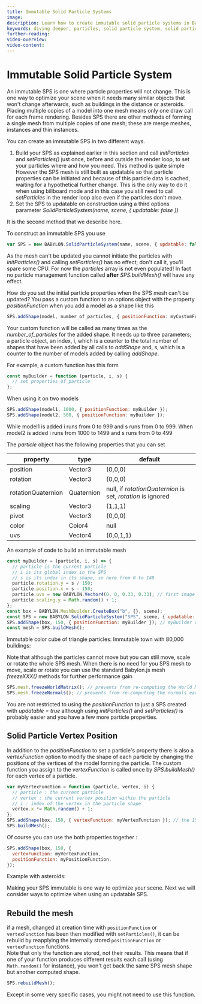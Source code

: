 ```yaml
---
title: Immutable Solid Particle Systems
image:
description: Learn how to create immutable solid particle systems in Babylon.js.
keywords: diving deeper, particles, solid particle system, solid particles, immutable
further-reading:
video-overview:
video-content:
---
```


# Immutable Solid Particle System

An immutable SPS is one where particle properties will not change. This is one way to optimize your scene when it needs many similar objects that won't change afterwards, such as buildings in the distance or asteroids. Placing multiple copies of a model into one mesh means only one draw call for each frame rendering. Besides SPS there are other methods of forming a single mesh from multiple copies of one mesh; these are merge meshes, instances and thin instances.

You can create an immutable SPS in two different ways.

1. Build your SPS as explained earlier in this section and call _initParticles_ and _setParticles()_ just once, before and outside the render loop, to set your particles where and how you need. This method is quite simple However the SPS mesh is still built as updatable so that particle properties can be initiated and because of this particle data is cached, waiting for a hypothetical further change. This is the only way to do it when using billboard mode and in this case you still need to call _setParticles_ in the render loop also even if the particles don't move.
2. Set the SPS to updatable on construction using a third options parameter _SolidParticleSystem(name, scene, \{ updatable: false \})_

It is the second method that we describe here.

To construct an immutable SPS you use

```javascript
var SPS = new BABYLON.SolidParticleSystem(name, scene, { updatable: false });
```

As the mesh can't be updated you cannot initiate the particles with _initParticles()_ and calling _setParticles()_ has no effect; don't call it, you'll spare some CPU. For now the _particles_ array is not even populated! In fact no particle management function called **after** _SPS.buildMesh()_ will have any effect.

How do you set the initial particle properties when the SPS mesh can't be updated? You pass a custom function to an options object with the property _positionFunction_ when you add a model as a shape like this

```javascript
SPS.addShape(model, number_of_particles, { positionFunction: myCustomFunction });
```

Your custom function will be called as many times as the _number_of_particles_ for the added shape. It needs up to three parameters; a particle object, an index, i, which is a counter to the total number of shapes that have been added by all calls to _addShape_ and, s, which is a counter to the number of models added by calling _addShape_.

For example, a custom function has this form

```javascript
const myBuilder = function (particle, i, s) {
  // set properties of particle
};
```

When using it on two models

```javascript
SPS.addShape(model1, 1000, { positionFunction: myBuilder });
SPS.addShape(model2, 500, { positionFunction: myBuilder });
```

While model1 is added i runs from 0 to 999 and s runs from 0 to 999.
When model2 is added i runs from 1000 to 1499 and s runs from 0 to 499

The _particle_ object has the following properties that you can set

| property           | type       | default                                                     |
| ------------------ | ---------- | ----------------------------------------------------------- |
| position           | Vector3    | (0,0,0)                                                     |
| rotation           | Vector3    | (0,0,0)                                                     |
| rotationQuaternion | Quaternion | null, if _rotationQuaternion_ is set, _rotation_ is ignored |
| scaling            | Vector3    | (1,1,1)                                                     |
| pivot              | Vector3    | (0,0,0)                                                     |
| color              | Color4     | null                                                        |
| uvs                | Vector4    | (0,0,1,1)                                                   |

An example of code to build an immutable mesh

```javascript
const myBuilder = (particle, i, s) => {
  // particle is the current particle
  // i is its global index in the SPS
  // s is its index in its shape, so here from 0 to 149
  particle.rotation.y = s / 150;
  particle.position.x = s - 150;
  particle.uvs = new BABYLON.Vector4(0, 0, 0.33, 0.33); // first image from an atlas
  particle.scaling.y = Math.random() + 1;
};
const box = BABYLON.MeshBuilder.CreateBox("b", {}, scene);
const SPS = new BABYLON.SolidParticleSystem("SPS", scene, { updatable: false });
SPS.addShape(box, 150, { positionFunction: myBuilder }); // myBuilder will be called for each of the 150 boxes
const mesh = SPS.buildMesh();
```

Immutable color cube of triangle particles: <Playground id="#2FPT1A#5" title="Immutable Color Cube of Triangle Particles" description="Simple example of immutable color cube of triangle particles."/>
Immutable town with 80,000 buildings: <Playground id="#2FPT1A#36" title="Immutable Town With 80,000 Buildings" description="Simple example of an immutable town with 80,000 buildings"/>

Note that although the particles cannot move but you can still move, scale or rotate the whole SPS mesh. When there is no need for you SPS mesh to move, scale or rotate you can use the standard Babylon.js mesh _freezeXXX()_ methods for further performance gain

```javascript
SPS.mesh.freezeWorldMatrix(); // prevents from re-computing the World Matrix each frame
SPS.mesh.freezeNormals(); // prevents from re-computing the normals each frame
```

You are not restricted to using the _positionFunction_ to just a SPS created with _updatable = true_ although using _initParticles()_ and _setParticles()_ is probably easier and you have a few more particle properties.

## Solid Particle Vertex Position

In addition to the _positionFunction_ to set a particle's property there is also a _vertexFunction_ option to modify the shape of each particle by changing the positions of the vertices of the model forming the particle. The custom function you assign to the _vertexFunction_ is called once by _SPS.buildMesh()_ for each vertex of a particle.

```javascript
var myVertexFunction = function (particle, vertex, i) {
  // particle : the current particle
  // vertex : the current vertex position within the particle
  // i : index of the vertex in the particle shape
  vertex.x *= Math.random() + 1;
};
SPS.addShape(box, 150, { vertexFunction: myVertexFunction }); // the 150 boxes will have their vertices moved randomly
SPS.buildMesh();
```

Of course you can use the both properties together :

```javascript
SPS.addShape(box, 150, {
  vertexFunction: myVertexFunction,
  positionFunction: myPositionFunction,
});
```

Example with asteroids: <Playground id="#2FPT1A#2" title="Solid Particle Vertex Position Example" description="Simple example of updating solid particle vertex positions"/>

Making your SPS immutable is one way to optimize your scene. Next we will consider ways to optimize when using an updatable SPS.

## Rebuild the mesh

if a mesh, changed at creation time with `positionFunction` or `vertexFunction` has been then modified with `setParticles()`, it can be rebuild by reapplying the internally stored `positionFunction` or `vertexFunction` functions.  
Note that only the function are stored, not their results. This means that if one of your function produces different results each call (using `Math.random()` for instance), you won't get back the same SPS mesh shape but another computed shape.

```javascript
SPS.rebuildMesh();
```

Except in some very specific cases, you might not need to use this function.
